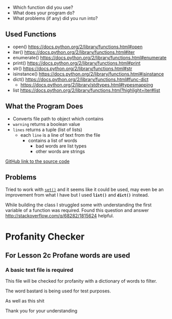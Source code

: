- Which function did you use?
- What does your program do?
- What problems (if any) did you run into?

## Used Functions ##

 - open() https://docs.python.org/2/library/functions.html#open
 - iter() https://docs.python.org/2/library/functions.html#iter
 - enumerate() https://docs.python.org/2/library/functions.html#enumerate
 - print() https://docs.python.org/2/library/functions.html#print
 - str() https://docs.python.org/2/library/functions.html#str
 - isinstance() https://docs.python.org/2/library/functions.html#isinstance
 - dict() https://docs.python.org/2/library/functions.html#func-dict
    - https://docs.python.org/2/library/stdtypes.html#typesmapping
 - list https://docs.python.org/2/library/functions.html?highlight=iter#list

## What the Program Does ##

 - Converts file path to object which contains
  - `warning` returns a  boolean value
  - `lines` returns a tuple (list of lists)
    - each `line` is a line of text from the file
        - contains a list of words
            - bad words are list types
            - other words are strings


[GitHub link to the source code](https://github.com/CrandellWS/Udacity-Nanodegree/tree/b8c82d318364125bad5dea8dd7c6cf826e85b9c3/Programming%20Foundations%20with%20Python/Lesson%202/2c)


## Problems ##

Tried to work with [`set()`](https://docs.python.org/2/library/functions.html?highlight=enumerate#func-set) and it seems like it could be used, may even be an improvement from what I have but I used **`list()`** and **`dict()`** instead.

While building the class I struggled some with understanding the first variable of a function was required. Found this question and answer http://stackoverflow.com/q/68282/1815624 helpful.

# Profanity Checker

## For Lesson 2c Profane words are used

### A basic text file is required

This file will be checked for profanity with a dictionary of words to filter.

The word bastard is being used for test purposes.

As well as this shit

Thank you for your understanding
